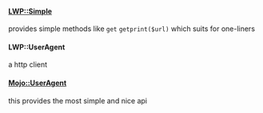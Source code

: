 #### [LWP::Simple](http://search.cpan.org/dist/libwww-perl/lib/LWP/Simple.pm) 
provides simple methods like `get` `getprint($url)` which suits for one-liners

#### LWP::UserAgent 
a http client

#### [Mojo::UserAgent](http://mojolicio.us/perldoc/Mojo/UserAgent)
this provides the most simple and nice api 

